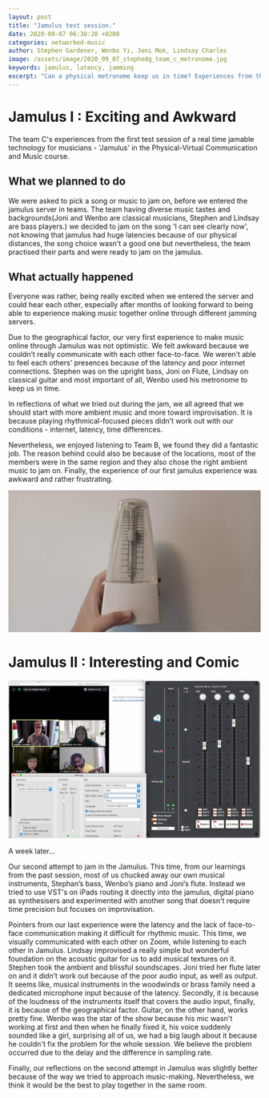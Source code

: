 ```yaml
---
layout: post
title: "Jamulus test session."
date: 2020-09-07 06:30:20 +0200
categories: networked-music
author: Stephen Gardener, Wenbo Yi, Joni Mok, Lindsay Charles
image: /assets/image/2020_09_07_stephedg_team_c_metronome.jpg
keywords: jamulus, latency, jamming
excerpt: "Can a physical metronome keep us in time? Experiences from the jamulus test session in the Physical-Virtual Communication and Music course."
---
```


# Jamulus I : Exciting and Awkward

The team C's experiences from the first test session of a real time jamable technology for musicians - 'Jamulus' in the Physical-Virtual Communication and Music course.  

## What we planned to do

We were asked to pick a song or music to jam on, before we entered the jamulus server in teams.
The team having diverse music tastes and backgrounds(Joni and Wenbo are classical musicians, Stephen and Lindsay are bass players.) we decided to jam on the song 'I can see clearly now', not knowing that jamulus had huge latencies because of our physical distances, the song choice wasn't a good one but nevertheless, the team practised their parts and were ready to jam on the jamulus.

## What actually happened

Everyone was rather, being really excited when we entered the server and could hear each other, especially after months of looking forward to being able to experience making music together online through different jamming servers.

Due to the geographical factor, our very first experience to make music online through Jamulus was not optimistic. We felt awkward because we couldn’t really communicate with each other face-to-face. We weren’t able to feel each others’ presences because of the latency and poor internet connections.
Stephen was on the upright bass, Joni on Flute, Lindsay on classical guitar and most important of all, Wenbo used his metronome to keep us in time.

In reflections of what we tried out during the jam, we all agreed that we should start with more ambient music and more toward improvisation. It is because playing rhythmical-focused pieces didn’t work out with our conditions - internet, latency, time differences.

Nevertheless, we enjoyed listening to Team B, we found they did a fantastic job. The reason behind could also be because of the locations, most of the members were in the same region and they also chose the right ambient music to jam on.
Finally, the experience of our first jamulus experience was awkward and rather frustrating.

![Wenbo's metronome](/assets/image/2020_09_07_stephedg_team_c_metronome.jpg "Wenbo's 2020_09_07_team_c_metronome")


# Jamulus II : Interesting and Comic
![Group C Jamulus](/assets/image/2020_09_14_stephedg_team_c_jam.jpg)


A week later...

Our second attempt to jam in the Jamulus. This time, from our learnings from the past session, most of us chucked away our own musical instruments, Stephan’s bass, Wenbo’s piano and Joni’s flute. Instead we tried to use VST's on iPads routing it directly into the jamulus, digital piano as synthesisers and experimented with another song that doesn't require time precision but focuses on improvisation.

Pointers from our last experience were the latency and the lack of face-to-face communication making it difficult for rhythmic music. This time, we visually communicated with each other on Zoom, while listening to each other in Jamulus. Lindsay improvised a really simple but wonderful foundation on the acoustic guitar for us to add musical textures on it. Stephen took the ambient and blissful soundscapes. Joni tried her flute later on and it didn’t work out because of the poor audio input, as well as output. It seems like, musical instruments in the woodwinds or brass family need a dedicated microphone input because of the latency. Secondly, it is because of the loudness of the instruments itself that covers the audio input, finally, it is because of the geographical factor. Guitar, on the other hand, works pretty fine. Wenbo was the star of the show because his mic wasn't working at first and then when he finally fixed it, his voice suddenly sounded like a girl, surprising all of us, we had a big laugh about it because he couldn't fix the problem for the whole session. We believe the problem occurred due to the delay and the difference in sampling rate.

Finally, our reflections on the second attempt in Jamulus was slightly better because of the way we tried to approach music-making. Nevertheless, we think it would be the best to play together in the same room.
